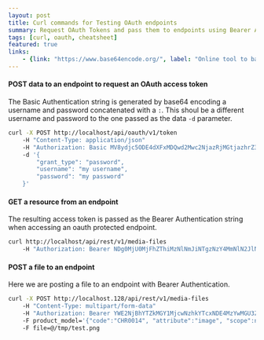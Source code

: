 ```yaml
---
layout: post
title: Curl commands for Testing OAuth endpoints  
summary: Request OAuth Tokens and pass them to endpoints using Bearer Authentication.
tags: [curl, oauth, cheatsheet]
featured: true
links:
    - {link: "https://www.base64encode.org/", label: "Online tool to base64 encode a string"}        
---
```


#### POST data to an endpoint to request an OAuth access token 

The Basic Authentication string is generated by base64 encoding a username and password concatenated 
with a `:`.  This shoul be a different username and password to the one passed as the data `-d` parameter.  
```bash
curl -X POST http://localhost/api/oauth/v1/token 
    -H "Content-Type: application/json" 
    -H "Authorization: Basic MV8ydjc5ODE4dXFxMDQwd2Mwc2NjazRjMGtjazhrZ3cwNGdvb3dnZ29nZ3c4ODhjb2drNDo1ZDRiZTQ0azN1bzA0a2cwbzAwMG8wa3djNDgwOHN3ZzQ4c2N3czQ0NGcwMG9rNGMwbw==" 
    -d '{
        "grant_type": "password",
        "username": "my username",
        "password": "my password"
    }'
```

#### GET a resource from an endpoint 

The resulting access token is passed as the Bearer Authentication string when accessing an oauth protected endpoint.
```bash
curl http://localhost/api/rest/v1/media-files 
    -H "Authorization: Bearer NDg0MjU0MjFhZThiMzNlNmJiNTgzNzY4MmNlN2JlNDUyMTIxMDZjYmE2NjAyYmZmZDUxZDg5YzE0NjE2MTg1Yg"
```

#### POST a file to an endpoint

Here we are posting a file to an endpoint with Bearer Authentication.
```bash
curl -X POST http://localhost.128/api/rest/v1/media-files 
    -H "Content-Type: multipart/form-data" 
    -H "Authorization: Bearer YWE2NjBhYTZkMGY1MjcwNzhkYTcxNDE4MzYwMGU3ZjE5NWQzYzY2ZDRjOThhZWU5Nzk0MTk4ZjAwNzQwMjYwZQ" 
    -F product_model='{"code":"CHR0014", "attribute":"image", "scope":null, "locale":null}' 
    -F file=@/tmp/test.png
```